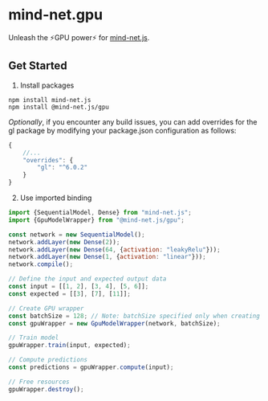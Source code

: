 # mind-net.gpu
Unleash the ⚡️GPU power⚡️ for [mind-net.js](https://www.npmjs.com/package/mind-net.js).

## Get Started

1. Install packages

```shell
npm install mind-net.js
npm install @mind-net.js/gpu
```

_Optionally_, if you encounter any build issues, you can add overrides for the gl package by modifying your package.json configuration as follows: 
```javascript
{
    //...
    "overrides": {
        "gl": "^6.0.2"
    }
}
```

2. Use imported binding
```javascript
import {SequentialModel, Dense} from "mind-net.js";
import {GpuModelWrapper} from "@mind-net.js/gpu";

const network = new SequentialModel();
network.addLayer(new Dense(2));
network.addLayer(new Dense(64, {activation: "leakyRelu"}));
network.addLayer(new Dense(1, {activation: "linear"}));
network.compile();

// Define the input and expected output data
const input = [[1, 2], [3, 4], [5, 6]];
const expected = [[3], [7], [11]];

// Create GPU wrapper
const batchSize = 128; // Note: batchSize specified only when creating the wrapper
const gpuWrapper = new GpuModelWrapper(network, batchSize);

// Train model
gpuWrapper.train(input, expected);

// Compute predictions
const predictions = gpuWrapper.compute(input);

// Free resources
gpuWrapper.destroy();
```